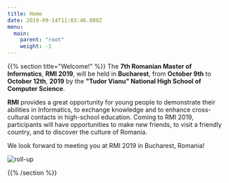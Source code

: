 ```yaml
---
title: Home
date: 2019-09-14T11:03:46.000Z
menu:
  main:
    parent: "root"
    weight: -1
---
```

{{% section title="Welcome!" %}}
The **7th Romanian Master of Informatics**, **RMI 2019**, will be held in
**Bucharest**, from **October 9th** to **October 12th**, **2019** by the
**"Tudor Vianu" National High School of Computer Science**.

**RMI** provides a great opportunity for young people to demonstrate their
abilities in Informatics, to exchange knowledge and to enhance cross-cultural
contacts in high-school education. Coming to RMI 2019, participants will have
opportunities to make new friends, to visit a friendly country, and to discover
the culture of Romania.

We look forward to meeting you at RMI 2019 in Bucharest, Romania!

![roll-up](/assets/rollup.png)

{{% /section %}}
